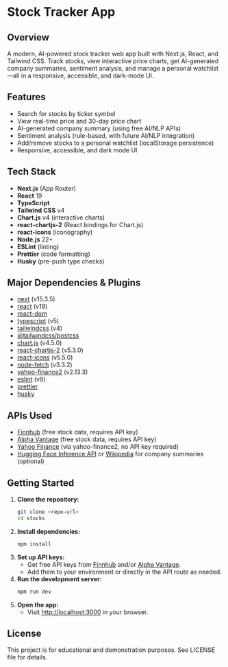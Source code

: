 # Stock Tracker App

## Overview
A modern, AI-powered stock tracker web app built with Next.js, React, and Tailwind CSS. Track stocks, view interactive price charts, get AI-generated company summaries, sentiment analysis, and manage a personal watchlist—all in a responsive, accessible, and dark-mode UI.

## Features
- Search for stocks by ticker symbol
- View real-time price and 30-day price chart
- AI-generated company summary (using free AI/NLP APIs)
- Sentiment analysis (rule-based, with future AI/NLP integration)
- Add/remove stocks to a personal watchlist (localStorage persistence)
- Responsive, accessible, and dark mode UI

## Tech Stack
- **Next.js** (App Router)
- **React** 19
- **TypeScript**
- **Tailwind CSS** v4
- **Chart.js** v4 (interactive charts)
- **react-chartjs-2** (React bindings for Chart.js)
- **react-icons** (iconography)
- **Node.js** 22+
- **ESLint** (linting)
- **Prettier** (code formatting)
- **Husky** (pre-push type checks)

## Major Dependencies & Plugins
- [next](https://nextjs.org/) (v15.3.5)
- [react](https://react.dev/) (v19)
- [react-dom](https://react.dev/)
- [typescript](https://www.typescriptlang.org/) (v5)
- [tailwindcss](https://tailwindcss.com/) (v4)
- [@tailwindcss/postcss](https://www.npmjs.com/package/@tailwindcss/postcss)
- [chart.js](https://www.chartjs.org/) (v4.5.0)
- [react-chartjs-2](https://github.com/reactchartjs/react-chartjs-2) (v5.3.0)
- [react-icons](https://react-icons.github.io/react-icons/) (v5.5.0)
- [node-fetch](https://www.npmjs.com/package/node-fetch) (v3.3.2)
- [yahoo-finance2](https://github.com/gadicc/node-yahoo-finance2) (v2.13.3)
- [eslint](https://eslint.org/) (v9)
- [prettier](https://prettier.io/)
- [husky](https://typicode.github.io/husky/)

## APIs Used
- [Finnhub](https://finnhub.io/) (free stock data, requires API key)
- [Alpha Vantage](https://www.alphavantage.co/) (free stock data, requires API key)
- [Yahoo Finance](https://finance.yahoo.com/) (via yahoo-finance2, no API key required)
- [Hugging Face Inference API](https://huggingface.co/inference-api) or [Wikipedia](https://en.wikipedia.org/w/api.php) for company summaries (optional)

## Getting Started
1. **Clone the repository:**
   ```sh
   git clone <repo-url>
   cd stocks
   ```
2. **Install dependencies:**
   ```sh
   npm install
   ```
3. **Set up API keys:**
   - Get free API keys from [Finnhub](https://finnhub.io/) and/or [Alpha Vantage](https://www.alphavantage.co/).
   - Add them to your environment or directly in the API route as needed.
4. **Run the development server:**
   ```sh
   npm run dev
   ```
5. **Open the app:**
   - Visit [http://localhost:3000](http://localhost:3000) in your browser.

## License
This project is for educational and demonstration purposes. See LICENSE file for details.
